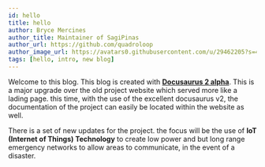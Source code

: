```yaml
---
id: hello
title: hello
author: Bryce Mercines
author_title: Maintainer of SagiPinas
author_url: https://github.com/quadroloop
author_image_url: https://avatars0.githubusercontent.com/u/29462205?s=460&u=2dfd08d765296669d4fc10ebecfc80a424298b75&v=4
tags: [hello, intro, new blog]
---
```


Welcome to this blog. This blog is created with [**Docusaurus 2 alpha**](https://v2.docusaurus.io/).
This is a major upgrade over the old project website which served more like a lading page. this time, with the use
of the excellent docusaurus v2, the documentation of the project can easily be located within the website as well.

<!--truncate-->

There is a set of new updates for the project. the focus will be the use of **IoT (Internet of Things) Technology** to create low power and but long range
emergency networks to allow areas to communicate, in the event of a disaster.
